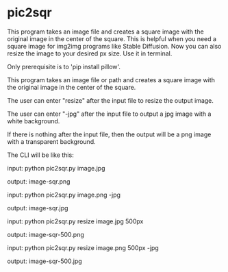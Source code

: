 # pic2sqr
This program takes an image file and creates a square image with the original image in the center of the square. 
This is helpful when you need a square image for img2img programs like Stable Diffusion.
Now you can also resize the image to your desired px size.
Use it in terminal.



Only prerequisite is to 'pip install pillow'.

This program takes an image file or path and creates a square image with the original image in the center of the square.

The user can enter "resize" after the input file to resize the output image.

The user can enter "-jpg" after the input file to output a jpg image with a white background.

If there is nothing after the input file, then the output will be a png image with a transparent background.

The CLI will be like this:



input: python pic2sqr.py image.jpg

output: image-sqr.png

input: python pic2sqr.py image.png -jpg

output: image-sqr.jpg

input: python pic2sqr.py resize image.jpg 500px

output: image-sqr-500.png

input: python pic2sqr.py resize image.png 500px -jpg

output: image-sqr-500.jpg
